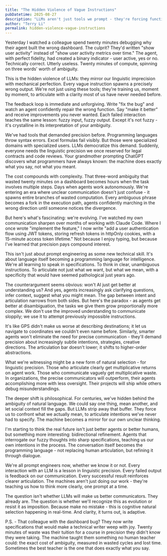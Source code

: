 ```yaml
---
title: "The Hidden Violence of Vague Instructions"
pubDatetime: 2025-08-27
description: "LLMs aren't just tools we prompt - they're forcing functions for human linguistic evolution"
author: "Terry Li"
permalink: hidden-violence-vague-instructions
---
```


Yesterday I watched a colleague spend twenty minutes debugging why their agent built the wrong dashboard. The culprit? They'd written "show user activity" instead of "show user activity metrics over time." The agent, with perfect fidelity, had created a binary indicator - user active, yes or no. Technically correct. Utterly useless. Twenty minutes of compute, spinning on three words' worth of ambiguity.

This is the hidden violence of LLMs: they mirror our linguistic imprecision with mechanical perfection. Every vague instruction spawns a precisely wrong output. We're not just using these tools; they're training us, moment by moment, to articulate with a clarity most of us have never needed before.

The feedback loop is immediate and unforgiving. Write "fix the bug" and watch an agent confidently repair the wrong function. Say "make it better" and receive improvements you never wanted. Each failed interaction teaches the same lesson: fuzzy input, fuzzy output. Except it's not fuzzy - it's crystalline in its interpretation of your ambiguity.

We've had tools that demanded precision before. Programming languages throw syntax errors. Excel formulas fail visibly. But those were specialized domains with specialized users. LLMs democratize this demand. Suddenly, everyone needs the linguistic precision we once reserved for legal contracts and code reviews. Your grandmother prompting ChatGPT discovers what programmers have always known: the machine does exactly what you say, not what you meant.

The cost compounds with complexity. That three-word ambiguity that wasted twenty minutes on a dashboard becomes hours when the task involves multiple steps. Days when agents work autonomously. We're entering an era where unclear communication doesn't just confuse - it spawns entire branches of wasted computation. Every ambiguous phrase becomes a fork in the execution path, agents confidently marching in the wrong direction until someone notices the divergence.

But here's what's fascinating: we're evolving. I've watched my own communication sharpen over months of working with Claude Code. Where I once wrote "implement the feature," I now write "add a user authentication flow using JWT tokens, storing refresh tokens in httpOnly cookies, with a 15-minute access token lifetime." Not because I enjoy typing, but because I've learned that precision pays compound interest.

This isn't just about prompt engineering as some new technical skill. It's about language itself becoming a programming language for intelligence. We're all learning to speak in specifications. To think in clear, unambiguous instructions. To articulate not just what we want, but what we mean, with a specificity that would have seemed pathological just years ago.

The counterargument seems obvious: won't AI just get better at understanding us? And yes, agents increasingly ask clarifying questions, infer context, suggest what you might mean. The gap between intent and articulation narrows from both sides. But here's the paradox - as agents get better at disambiguation, the tasks we give them grow proportionally more complex. We don't use the improved understanding to communicate sloppily; we use it to attempt previously impossible instructions.

It's like GPS didn't make us worse at describing destinations; it let us navigate to coordinates we couldn't even name before. Similarly, smarter agents won't eliminate the need for precise communication - they'll demand precision about increasingly subtle intentions, strategies, creative directions. The articulation bar doesn't lower; it shifts to higher-order abstractions.

What we're witnessing might be a new form of natural selection - for linguistic precision. Those who articulate clearly get multiplicative returns on agent work. Those who communicate vaguely get multiplicative waste. In organizations, the precise communicators will outperform, their agents accomplishing more with less oversight. Their projects will ship while others debug misunderstandings.

The deeper shift is philosophical. For centuries, we've hidden behind the ambiguity of natural language. We could say one thing, mean another, and let social context fill the gaps. But LLMs strip away that buffer. They force us to confront what we actually mean, to articulate intentions we've never had to specify. The machine becomes a mirror for our own unclear thinking.

I'm starting to think the real future isn't just better agents or better humans, but something more interesting: bidirectional refinement. Agents that interrogate our fuzzy thoughts into sharp specifications, teaching us our own intentions in the process. The conversation itself becomes the programming language - not replacing human articulation, but refining it through dialogue.

We're all prompt engineers now, whether we know it or not. Every interaction with an LLM is a lesson in linguistic precision. Every failed output is feedback on our communication. Every successful result reinforces clearer articulation. The machines aren't just doing our work - they're teaching us how to think more clearly, one prompt at a time.

The question isn't whether LLMs will make us better communicators. They already are. The question is whether we'll recognize this as evolution or resist it as imposition. Because make no mistake - this is cognitive natural selection happening in real-time. And clarity, it turns out, is adaptive.

P.S. - That colleague with the dashboard bug? They now write specifications that would make a technical writer weep with joy. Twenty minutes of waste was their tuition for a course in precision they didn't know they were taking. The machine taught them something no human teacher could: the exact cost of ambiguity, measured in wasted cycles and lost time. Sometimes the best teacher is the one that does exactly what you say.

